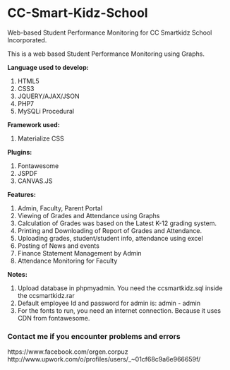 # CC-Smart-Kidz-School
Web-based Student Performance Monitoring for CC Smartkidz School Incorporated.

This is a web based Student Performance Monitoring using Graphs. 

<b>Language used to develop:</b>
1. HTML5
2. CSS3
3. JQUERY/AJAX/JSON
4. PHP7
5. MySQLi Procedural

<b>Framework used:</b>
1. Materialize CSS

<b>Plugins:</b> 
1. Fontawesome
2. JSPDF
3. CANVAS.JS

<b>Features:</b>
1. Admin, Faculty, Parent Portal
2. Viewing of Grades and Attendance using Graphs
3. Calculation of Grades was based on the Latest K-12 grading system. 
4. Printing and Downloading of Report of Grades and Attendance.
5. Uploading grades, student/student info, attendance using excel
6. Posting of News and events
7. Finance Statement Management by Admin
8. Attendance Monitoring for Faculty

<b>Notes:</b>

1. Upload database in phpmyadmin. You need the ccsmartkidz.sql inside the ccsmartkidz.rar
2. Default employee Id and password for admin is: admin - admin
3. For the fonts to run, you need an internet connection. Because it uses CDN from fontawesome.


<h3>Contact me if you encounter problems and errors</h3>
https://www.facebook.com/orgen.corpuz
http://www.upwork.com/o/profiles/users/_~01cf68c9a6e966659f/
